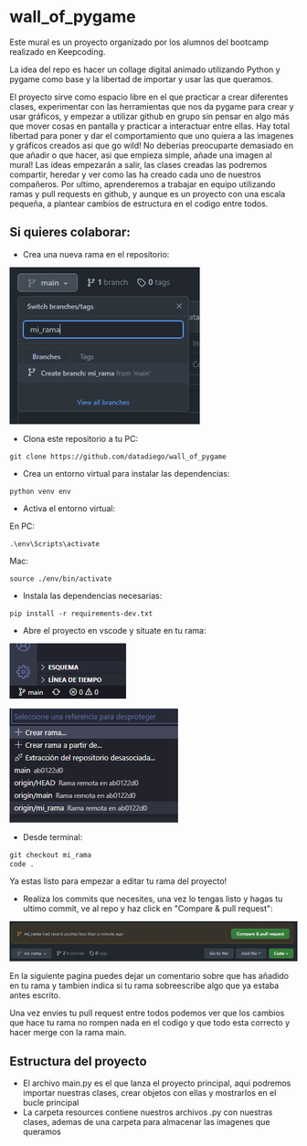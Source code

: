 # wall_of_pygame

Este mural es un proyecto organizado por los alumnos del bootcamp realizado en Keepcoding.

La idea del repo es hacer un collage digital animado utilizando Python y pygame como base y la libertad de importar y usar las que queramos.

El proyecto sirve como espacio libre en el que practicar a crear diferentes clases, experimentar con las herramientas que nos da pygame para crear y usar gráficos, y empezar a utilizar github en grupo sin pensar en algo más que mover cosas en pantalla y practicar a interactuar entre ellas.
Hay total libertad para poner y dar el comportamiento que uno quiera a las imagenes y gráficos creados asi que go wild! No deberías preocuparte demasiado en que añadir o que hacer, asi que empieza simple, añade una imagen al mural! Las ideas empezarán a salir, las clases creadas las podremos compartir, heredar y ver como las ha creado cada uno de nuestros compañeros.
Por ultimo, aprenderemos a trabajar en equipo utilizando ramas y pull requests en github, y aunque es un proyecto con una escala pequeña, a plantear cambios de estructura en el codigo entre todos.

## Si quieres colaborar:
-   Crea una nueva rama en el repositorio:

![alt](/other/tutorial_0.png)
-   Clona este repositorio a tu PC:
```
git clone https://github.com/datadiego/wall_of_pygame
```

-   Crea un entorno virtual para instalar las dependencias:
```
python venv env
```
-   Activa el entorno virtual:

En PC:
```
.\env\Scripts\activate
```
Mac:
```
source ./env/bin/activate
```

-   Instala las dependencias necesarias:
```
pip install -r requirements-dev.txt
```
-   Abre el proyecto en vscode y situate en tu rama:

![alt](/other/tutorial_1.png)

![alt](/other/tutorial_2.png)

-    Desde terminal:
```
git checkout mi_rama
code .
```

Ya estas listo para empezar a editar tu rama del proyecto!
-   Realiza los commits que necesites, una vez lo tengas listo y hagas tu ultimo commit, ve al repo y haz click en "Compare & pull request":

![alt](/other/tutorial_3.png)

En la siguiente pagina puedes dejar un comentario sobre que has añadido en tu rama y tambien indica si tu rama sobreescribe algo que ya estaba antes escrito.

Una vez envies tu pull request entre todos podemos ver que los cambios que hace tu rama no rompen nada en el codigo y que todo esta correcto y hacer merge con la rama main.

## Estructura del proyecto

-   El archivo main.py es el que lanza el proyecto principal, aqui podremos importar nuestras clases, crear objetos con ellas y mostrarlos en el bucle principal
-   La carpeta resources contiene nuestros archivos .py con nuestras clases, ademas de una carpeta para almacenar las imagenes que queramos